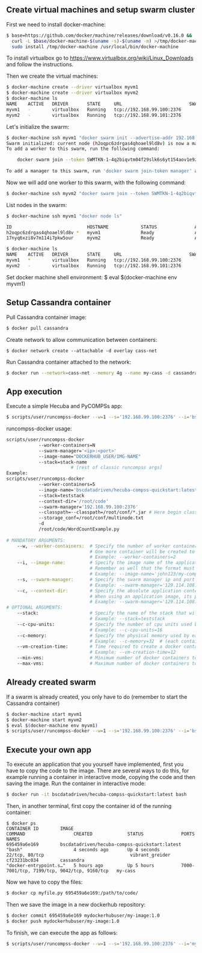 ## Create virtual machines and setup swarm cluster
First we need to install docker-machine:
```bash
$ base=https://github.com/docker/machine/releases/download/v0.16.0 &&
  curl -L $base/docker-machine-$(uname -s)-$(uname -m) >/tmp/docker-machine &&
  sudo install /tmp/docker-machine /usr/local/bin/docker-machine
```
To install virtualbox go to https://www.virtualbox.org/wiki/Linux_Downloads and follow the instructions.

Then we create the virtual machines:
```bash
$ docker-machine create --driver virtualbox myvm1
$ docker-machine create --driver virtualbox myvm2
$ docker-machine ls
NAME    ACTIVE   DRIVER       STATE     URL                         SWARM   DOCKER     ERRORS
myvm1   -        virtualbox   Running   tcp://192.168.99.100:2376           v18.09.6   
myvm2   -        virtualbox   Running   tcp://192.168.99.101:2376           v18.09.6   
```
Let's initialize the swarm:
```bash
$ docker-machine ssh myvm1 "docker swarm init --advertise-addr 192.168.99.100"
Swarm initialized: current node (h2oqpc6zdrgas4qhoael9ld8v) is now a manager.
To add a worker to this swarm, run the following command:

    docker swarm join --token SWMTKN-1-4q2biqvtm04f29slk6s6yt154aov1e9z98gu7jol24xte8eeqj-6qcoshxgy2stl7wihhyq81vm8 192.168.99.100:2377
    
To add a manager to this swarm, run 'docker swarm join-token manager' and follow the instructions.
```
Now we will add one worker to this swarm, with the following command:
```bash
$ docker-machine ssh myvm2 "docker swarm join --token SWMTKN-1-4q2biqvtm04f29slk6s6yt154aov1e9z98gu7jol24xte8eeqj-6qcoshxgy2stl7wihhyq81vm8 192.168.99.100:2377"
```
List nodes in the swarm:
```bash
$ docker-machine ssh myvm1 "docker node ls"

ID                            HOSTNAME            STATUS              AVAILABILITY        MANAGER STATUS      ENGINE VERSION
h2oqpc6zdrgas4qhoael9ld8v *   myvm1               Ready               Active              Leader              18.09.6
17nyq6xzi8v7m114i7pkw5our     myvm2               Ready               Active                                  18.09.6

$ docker-machine ls
NAME    ACTIVE   DRIVER       STATE     URL                         SWARM   DOCKER     ERRORS
myvm1   *        virtualbox   Running   tcp://192.168.99.100:2376           v18.09.6   
myvm2   -        virtualbox   Running   tcp://192.168.99.101:2376           v18.09.6
```
Set docker machine shell environment:
$ eval $(docker-machine env myvm1)

## Setup Cassandra container
Pull Cassandra container image:
```bash
$ docker pull cassandra
```
Create network to allow communication between containers:
```
$ docker network create --attachable -d overlay cass-net
```
Run Cassandra container attached to the network:
```bash
$ docker run --network=cass-net --memory 4g --name my-cass -d cassandra
```

## App execution
Execute a simple Hecuba and PyCOMPSs app:
```bash
$ scripts/user/runcompss-docker --w=1 --s='192.168.99.100:2376' --i='bscdatadriven/hecuba-compss-quickstart:latest' --stack=teststack --context-dir='/root/code' --classpath=/root/conf/*.jar  --storage_conf=/root/conf/multinode.txt -d /root/code/WordCountExample.py
```
runcompss-docker usage:
```bash
scripts/user/runcompss-docker
            --worker-containers=N
            --swarm-manager='<ip>:<port>'
            --image-name="DOCKERHUB_USER/IMG-NAME"
            --stack=stack-name
                        # [rest of classic runcompss args]
Example:
scripts/user/runcompss-docker
            --worker-containers=5
            --image-name='bscdatadriven/hecuba-compss-quickstart:latest'
            --stack=teststack
            --context-dir='/root/code'
            --swarm-manager='192.168.99.100:2376'
            --classpath=--classpath=/root/conf/*.jar # Here begin classic runcompss arguments...
            --storage_conf=/root/conf/multinode.txt
            -d
            /root/code/WordCountExample.py
            
# MANDATORY ARGUMENTS:
    --w, --worker-containers:  # Specify the number of worker containers the app will execute on.
                               # One more container will be created to host the master.
                               # Example: --worker-containers=2
    --i, --image-name:         # Specify the image name of the application image in Dockerhub. Remember you must generate this with runcompss-docker-gen-image.
                               # Remember as well that the format must be: "DOCKERHUB_USERNAME/APP_IMAGE_NAME:TAG" (the :TAG is optional).
                               # Example: --image-name='john123/my-compss-application:1.9'
    --s, --swarm-manager:      # Specify the swarm manager ip and port (format:  <ip>:<port>).
                               # Example: --swarm-manager='129.114.108.8:4000'
    --c, --context-dir:        # Specify the absolute application context directory inside the image.
                               # When using an application image, its provider must give you this information.
                               # Example: --swarm-manager='129.114.108.8:4000'
# OPTIONAL ARGUMENTS:
    --stack:                   # Specify the name of the stack that will be deployed.
                               # Example: --stack=teststack
    --c-cpu-units:             # Specify the number of cpu units used by each container (default value is 4).
                               # Example: --c-cpu-units=16
    --c-memory:                # Specify the physical memory used by each container in GB (default value is 8 GB).
                               # Example: --c-memory=32  # (each container will use 32 GB)
    --vm-creation-time:        # Time required to create a docker container on cloud (default: 60 sec)
                               # Example: --vm-creation-time=12
    --min-vms:                 # Minimum number of docker containers to run on cloud
    --max-vms:                 # Maximum number of docker containers to run on cloud
```
## Already created swarm
If a swarm is already created, you only have to do (remember to start the Cassandra container)
```bash
$ docker-machine start myvm1
$ docker-machine start myvm2
$ eval $(docker-machine env myvm1)
$ scripts/user/runcompss-docker --w=1 --s='192.168.99.100:2376' --i='bscdatadriven/hecuba-compss-quickstart:latest' --stack=teststack --context-dir='/root/code' --classpath=/root/conf/*.jar  --storage_conf=/root/conf/multinode.txt -d /root/code/WordCountExample.py
```
## Execute your own app
To execute an application that you yourself have implemented, first you have to copy the code to the image. There are several ways to do this, for example running a container in interactive mode, copying the code and then saving the image.
Run the container in interactive mode:
```bash
$ docker run -it bscdatadriven/hecuba-compss-quickstart:latest bash
```
Then, in another terminal, first copy the container id of the running container:
```
$ docker ps
CONTAINER ID        IMAGE                                           COMMAND                  CREATED             STATUS              PORTS                                         NAMES
695459a6e169        bscdatadriven/hecuba-compss-quickstart:latest   "bash"                   4 seconds ago       Up 4 seconds        22/tcp, 80/tcp                                vibrant_greider
cf23231bc034        cassandra                                       "docker-entrypoint.s…"   5 hours ago         Up 5 hours          7000-7001/tcp, 7199/tcp, 9042/tcp, 9160/tcp   my-cass
```
Now we have to copy the files:
```bash
$ docker cp myfile.py 695459a6e169:/path/to/code/
```
Then we save the image in a new dockerhub repository:
```bash
$ docker commit 695459a6e169 mydockerhubuser/my-image:1.0
$ docker push mydockerhubuser/my-image:1.0
```
To finish, we can execute the app as follows:
```bash
$ scripts/user/runcompss-docker --w=1 --s='192.168.99.100:2376' --i='mydockerhubuser/my-image:1.0' --stack=teststack --context-dir='/path/to/code/' --classpath=/root/conf/*.jar  --storage_conf=/root/conf/multinode.txt -d /path/to/code/myfile.py
```

